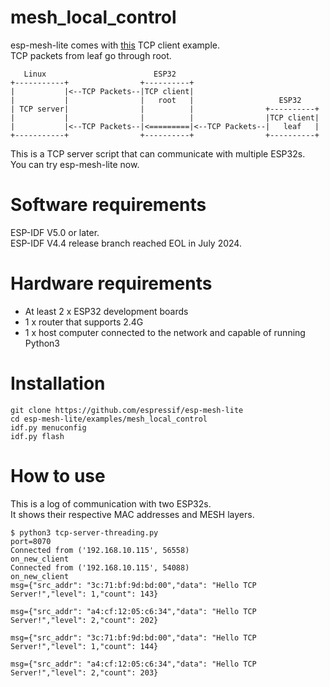 # mesh_local_control
esp-mesh-lite comes with [this](https://github.com/espressif/esp-mesh-lite/tree/master/examples/mesh_local_control) TCP client example.   
TCP packets from leaf go through root.   
```
   Linux                        ESP32
+-----------+                +----------+
|           |<--TCP Packets--|TCP client|
|           |                |   root   |                   ESP32
| TCP server|                |          |                +----------+
|           |                |          |                |TCP client|
|           |<--TCP Packets--|<=========|<--TCP Packets--|   leaf   |
+-----------+                +----------+                +----------+
```
This is a TCP server script that can communicate with multiple ESP32s.   
You can try esp-mesh-lite now.   

# Software requirements
ESP-IDF V5.0 or later.   
ESP-IDF V4.4 release branch reached EOL in July 2024.   

# Hardware requirements
- At least 2 x ESP32 development boards
- 1 x router that supports 2.4G
- 1 x host computer connected to the network and capable of running Python3

# Installation
```
git clone https://github.com/espressif/esp-mesh-lite
cd esp-mesh-lite/examples/mesh_local_control
idf.py menuconfig
idf.py flash
```


# How to use
This is a log of communication with two ESP32s.   
It shows their respective MAC addresses and MESH layers.   
```
$ python3 tcp-server-threading.py
port=8070
Connected from ('192.168.10.115', 56558)
on_new_client
Connected from ('192.168.10.115', 54088)
on_new_client
msg={"src_addr": "3c:71:bf:9d:bd:00","data": "Hello TCP Server!","level": 1,"count": 143}

msg={"src_addr": "a4:cf:12:05:c6:34","data": "Hello TCP Server!","level": 2,"count": 202}

msg={"src_addr": "3c:71:bf:9d:bd:00","data": "Hello TCP Server!","level": 1,"count": 144}

msg={"src_addr": "a4:cf:12:05:c6:34","data": "Hello TCP Server!","level": 2,"count": 203}
```

